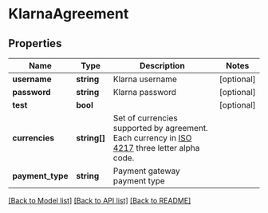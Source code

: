 # KlarnaAgreement

## Properties

 Name             | Type         | Description                                                                                                                            | Notes      
------------------|--------------|----------------------------------------------------------------------------------------------------------------------------------------|------------
 **username**     | **string**   | Klarna username                                                                                                                        | [optional] 
 **password**     | **string**   | Klarna password                                                                                                                        | [optional] 
 **test**         | **bool**     |                                                                                                                                        | [optional] 
 **currencies**   | **string[]** | Set of currencies supported by agreement. Each currency in [ISO 4217](https://en.wikipedia.org/wiki/ISO_4217) three letter alpha code. |
 **payment_type** | **string**   | Payment gateway payment type                                                                                                           |

[[Back to Model list]](../../README.md#documentation-for-models) [[Back to API list]](../../README.md#documentation-for-api-endpoints) [[Back to README]](../../README.md)

